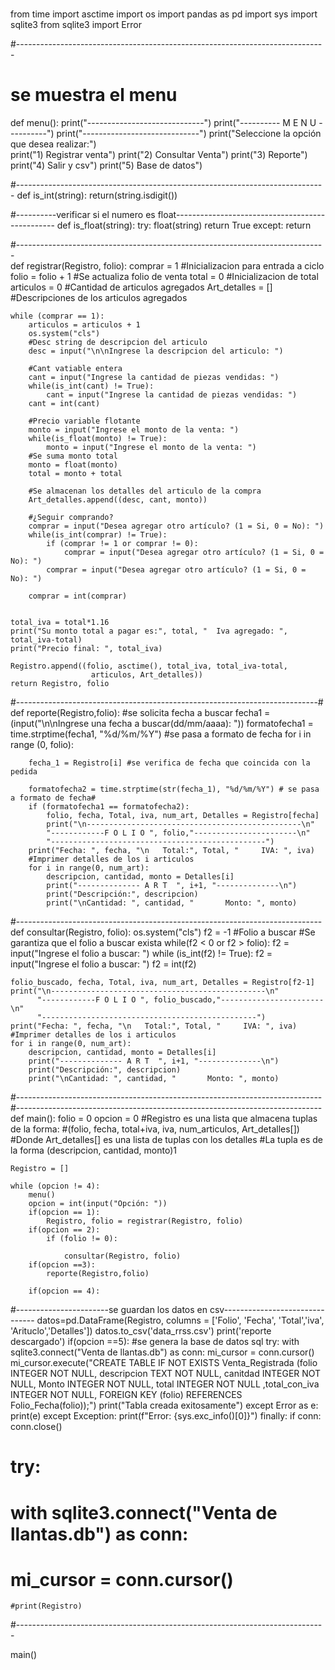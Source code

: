 # 
from time import asctime
import os
import pandas as pd
import sys
import sqlite3
from sqlite3 import Error


#-----------------------------------------------------------------------------
# se muestra el menu
def menu():
    print("-----------------------------")
    print("---------- M E N U ----------")
    print("-----------------------------")
    print("Seleccione la opción que desea realizar:")    
    print("1) Registrar venta")
    print("2) Consultar Venta")
    print("3) Reporte")
    print("4) Salir y csv")
    print("5) Base de datos")
    
#-----------------------------------------------------------------------------
def is_int(string):
    return(string.isdigit())

#----------verificar si el numero es float------------------------------------------------
def is_float(string):
    try:
        float(string)
        return True
    except:
        return 

#-----------------------------------------------------------------------------    
def registrar(Registro, folio):
    comprar = 1         #Inicializacion para entrada a ciclo
    folio = folio + 1   #Se actualiza folio de venta
    total = 0           #Inicializacion de total
    articulos = 0       #Cantidad de articulos agregados
    Art_detalles = []   #Descripciones de los articulos agregados
    
    while (comprar == 1):
        articulos = articulos + 1
        os.system("cls")
        #Desc string de descripcion del articulo
        desc = input("\n\nIngrese la descripcion del articulo: ")
        
        #Cant vatiable entera
        cant = input("Ingrese la cantidad de piezas vendidas: ")
        while(is_int(cant) != True):
            cant = input("Ingrese la cantidad de piezas vendidas: ")
        cant = int(cant)
    
        #Precio variable flotante
        monto = input("Ingrese el monto de la venta: ")
        while(is_float(monto) != True):
            monto = input("Ingrese el monto de la venta: ")
        #Se suma monto total
        monto = float(monto)
        total = monto + total
    
        #Se almacenan los detalles del articulo de la compra
        Art_detalles.append((desc, cant, monto))
    
        #¿Seguir comprando?
        comprar = input("Desea agregar otro artículo? (1 = Si, 0 = No): ")
        while(is_int(comprar) != True):
            if (comprar != 1 or comprar != 0):
                comprar = input("Desea agregar otro artículo? (1 = Si, 0 = No): ")
            comprar = input("Desea agregar otro artículo? (1 = Si, 0 = No): ")
        
        comprar = int(comprar)
        
    
    total_iva = total*1.16
    print("Su monto total a pagar es:", total, "  Iva agregado: ", total_iva-total)
    print("Precio final: ", total_iva)
    
    Registro.append((folio, asctime(), total_iva, total_iva-total, 
                      articulos, Art_detalles))
    return Registro, folio
#---------------------------------------------------------------------------#
def reporte(Registro,folio): #se solicita fecha a buscar
    fecha1 = (input("\n\nIngrese una fecha a buscar(dd/mm/aaaa): "))
    formatofecha1 = time.strptime(fecha1, "%d/%m/%Y") #se pasa a formato de fecha
    for i in range (0, folio):
        
        fecha_1 = Registro[i] #se verifica de fecha que coincida con la pedida
        
        formatofecha2 = time.strptime(str(fecha_1), "%d/%m/%Y") # se pasa a formato de fecha#
        if (formatofecha1 == formatofecha2):
            folio, fecha, Total, iva, num_art, Detalles = Registro[fecha]
            print("\n------------------------------------------------\n"
            "------------F O L I O ", folio,"-----------------------\n"
            "------------------------------------------------")
        print("Fecha: ", fecha, "\n   Total:", Total, "     IVA: ", iva)
        #Imprimer detalles de los i articulos
        for i in range(0, num_art):
            descripcion, cantidad, monto = Detalles[i]
            print("-------------- A R T  ", i+1, "--------------\n")
            print("Descripción:", descripcion)
            print("\nCantidad: ", cantidad, "       Monto: ", monto)

#----------------------------------------------------------------------------
def consultar(Registro, folio):
    os.system("cls")
    f2 = -1 #Folio a buscar
    #Se garantiza que el folio a buscar exista
    while(f2 < 0 or f2 > folio):
        f2 = input("Ingrese el folio a buscar: ")
        while (is_int(f2) != True):
            f2 = input("Ingrese el folio a buscar: ")
        f2 = int(f2)
            
    
    folio_buscado, fecha, Total, iva, num_art, Detalles = Registro[f2-1]
    print("\n------------------------------------------------\n"
          "------------F O L I O ", folio_buscado,"-----------------------\n"
          "------------------------------------------------")
    print("Fecha: ", fecha, "\n   Total:", Total, "     IVA: ", iva)
    #Imprimer detalles de los i articulos
    for i in range(0, num_art):
        descripcion, cantidad, monto = Detalles[i]
        print("-------------- A R T  ", i+1, "--------------\n")
        print("Descripción:", descripcion)
        print("\nCantidad: ", cantidad, "       Monto: ", monto)

#----------------------------------------------------------------------------
#----------------------------------------------------------------------------
def main():
    folio = 0
    opcion = 0
    #Registro es una lista que almacena tuplas de la forma:
    #(folio, fecha, total+iva, iva, num_articulos, Art_detalles[])
    #Donde Art_detalles[] es una lista de tuplas con los detalles
    #La tupla es de la forma (descripcion, cantidad, monto)1

    Registro = []   

    while (opcion != 4):
        menu()
        opcion = int(input("Opción: "))
        if(opcion == 1):
            Registro, folio = registrar(Registro, folio)
        if(opcion == 2):
            if (folio != 0):
                
                consultar(Registro, folio)
        if(opcion ==3):
            reporte(Registro,folio)
            
        if(opcion == 4):
#-----------------------se guardan los datos en csv-------------------------------
            datos=pd.DataFrame(Registro,
                              columns = ['Folio', 'Fecha', 'Total','iva', 'Arituclo','Detalles'])
            datos.to_csv('data_rrss.csv')
            print('reporte descargado')
        if(opcion ==5): #se genera la base de datos sql
            try:
                with sqlite3.connect("Venta de llantas.db") as conn:
                    mi_cursor = conn.cursor()
                    mi_cursor.execute("CREATE TABLE IF NOT EXISTS Venta_Registrada (folio INTEGER NOT NULL, descripcion TEXT NOT NULL, canitdad INTEGER NOT NULL, Monto INTEGER NOT NULL, total INTEGER NOT NULL ,total_con_iva INTEGER NOT NULL, FOREIGN KEY (folio) REFERENCES Folio_Fecha(folio));")
                    print("Tabla creada exitosamente")
            except Error as e:
                print(e)
            except Exception:
                print(f"Error: {sys.exc_info()[0]}")
            finally:
                if conn:
                    conn.close()

            
            
#     try:
#         with sqlite3.connect("Venta de llantas.db") as conn:
#             mi_cursor = conn.cursor()
    

        
        
    #print(Registro)

#-----------------------------------------------------------------------------

main()

